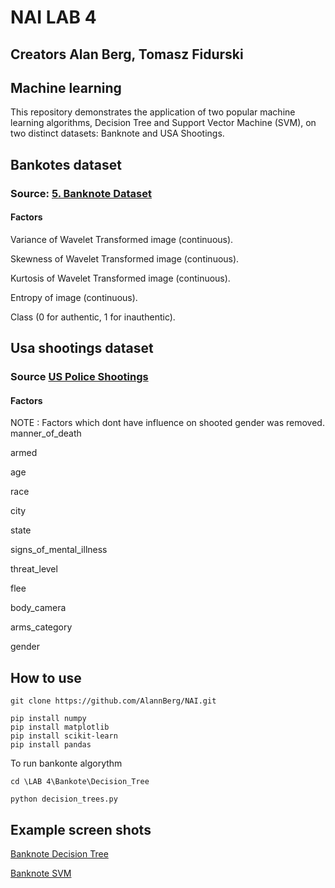# NAI LAB 4
## Creators Alan Berg, Tomasz Fidurski
## Machine learning
This repository demonstrates the application of two popular machine learning algorithms, Decision Tree and Support Vector Machine (SVM), on two distinct datasets: Banknote and USA Shootings.
## Bankotes dataset
### Source: [5. Banknote Dataset](https://machinelearningmastery.com/standard-machine-learning-datasets/)
#### Factors 
Variance of Wavelet Transformed image (continuous).

Skewness of Wavelet Transformed image (continuous).

Kurtosis of Wavelet Transformed image (continuous).

Entropy of image (continuous).

Class (0 for authentic, 1 for inauthentic).

## Usa shootings dataset
### Source [US Police Shootings](https://www.kaggle.com/datasets/ahsen1330/us-police-shootings/data)
#### Factors 
NOTE : Factors which dont have influence on shooted gender was removed.
manner_of_death

armed

age

race

city

state

signs_of_mental_illness

threat_level

flee

body_camera

arms_category

gender

## How to use 
    git clone https://github.com/AlannBerg/NAI.git

    pip install numpy
    pip install matplotlib
    pip install scikit-learn
    pip install pandas

To run bankonte algorythm 
    
    cd \LAB 4\Bankote\Decision_Tree

    python decision_trees.py
    
## Example screen shots
[Banknote Decision Tree](Example/banknote%20decision%20tree.png)

[Banknote SVM](Example/banknote%20svm%20scr.png)

